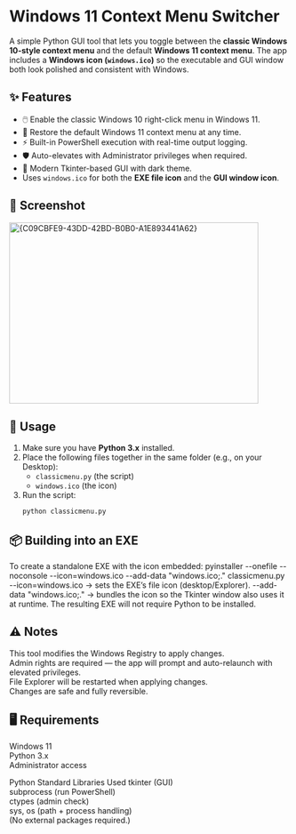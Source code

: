 # Windows 11 Context Menu Switcher
A simple Python GUI tool that lets you toggle between the **classic Windows 10-style context menu** and the default **Windows 11 context menu**. The app includes a **Windows icon (`windows.ico`)** so the executable and GUI window both look polished and consistent with Windows.

## ✨ Features
- 🖱️ Enable the classic Windows 10 right-click menu in Windows 11.  
- 🔄 Restore the default Windows 11 context menu at any time.  
- ⚡ Built-in PowerShell execution with real-time output logging.  
- 🛡️ Auto-elevates with Administrator privileges when required.  
- 🎨 Modern Tkinter-based GUI with dark theme.  
- Uses `windows.ico` for both the **EXE file icon** and the **GUI window icon**.

## 📸 Screenshot
<img width="448" height="326" alt="{C09CBFE9-43DD-42BD-B0B0-A1E893441A62}" src="https://github.com/user-attachments/assets/7674aaca-8584-4e15-a252-38235d7866fc" />

## 🚀 Usage
1. Make sure you have **Python 3.x** installed.  
2. Place the following files together in the same folder (e.g., on your Desktop):  
   - `classicmenu.py` (the script)  
   - `windows.ico` (the icon)  
3. Run the script:  
   ```bash
   python classicmenu.py
   
## 📦 Building into an EXE
To create a standalone EXE with the icon embedded:
pyinstaller --onefile --noconsole --icon=windows.ico --add-data "windows.ico;." classicmenu.py
--icon=windows.ico → sets the EXE’s file icon (desktop/Explorer).
--add-data "windows.ico;." → bundles the icon so the Tkinter window also uses it at runtime.
The resulting EXE will not require Python to be installed.

## ⚠️ Notes

This tool modifies the Windows Registry to apply changes.  
Admin rights are required — the app will prompt and auto-relaunch with elevated privileges.  
File Explorer will be restarted when applying changes.  
Changes are safe and fully reversible.  

## 🖥️ Requirements

Windows 11  
Python 3.x  
Administrator access

Python Standard Libraries Used
tkinter (GUI)  
subprocess (run PowerShell)  
ctypes (admin check)  
sys, os (path + process handling)  
(No external packages required.)  
